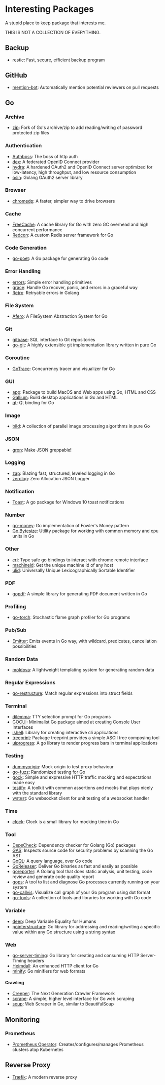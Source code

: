 # Interesting Packages

A stupid place to keep package that interests me. 

THIS IS NOT A COLLECTION OF EVERYTHING.

## Backup

- [restic](https://github.com/restic/restic): Fast, secure, efficient backup program

## GitHub

- [mention-bot](https://github.com/facebook/mention-bot): Automatically mention potential reviewers on pull requests

## Go

### Archive

- [zip](https://github.com/alexmullins/zip): Fork of Go's archive/zip to add reading/writing of password protected zip files

### Authentication

- [Authboss](https://github.com/volatiletech/authboss): The boss of http auth
- [dex](https://github.com/coreos/dex): A federated OpenID Connect provider
- [hydra](https://github.com/ory/hydra): A hardened OAuth2 and OpenID Connect server optimized for low-latency, high throughput, and low resource consumption
- [osin](https://github.com/RangelReale/osin): Golang OAuth2 server library

### Browser

- [chromedp](https://github.com/chromedp/chromedp): A faster, simpler way to drive browsers

### Cache

- [FreeCache](https://github.com/coocood/freecache): A cache library for Go with zero GC overhead and high concurrent performance
- [Redcon](https://github.com/tidwall/redcon): A custom Redis server framework for Go

### Code Generation

- [go-poet](https://github.com/dpolansky/go-poet): A Go package for generating Go code

### Error Handling

- [errors](https://github.com/pkg/errors): Simple error handling primitives
- [grace](https://github.com/oxequa/grace): Handle Go recover, panic, and errors in a graceful way
- [Retro](https://github.com/codeship/go-retro): Retryable errors in Golang

### File System

- [Afero](https://github.com/spf13/afero): A FileSystem Abstraction System for Go

### Git

- [gitbase](https://github.com/src-d/gitbase): SQL interface to Git repositories
- [go-git](https://github.com/src-d/go-git): A highly extensible git implementation library written in pure Go

### Goroutine

- [GoTrace](https://github.com/divan/gotrace): Concurrency tracer and visualizer for Go

### GUI

- [app](https://github.com/murlokswarm/app): Package to build MacOS and Web apps using Go, HTML and CSS
- [Gallium](https://github.com/alexflint/gallium): Build desktop applications in Go and HTML
- [qt](https://github.com/therecipe/qt): Qt binding for Go

### Image

- [bild](https://github.com/anthonynsimon/bild): A collection of parallel image processing algorithms in pure Go

### JSON

- [gron](https://github.com/tomnomnom/gron): Make JSON greppable!

### Logging

- [zap](https://github.com/uber-go/zap): Blazing fast, structured, leveled logging in Go
- [zerolog](https://github.com/rs/zerolog): Zero Allocation JSON Logger

### Notification

- [Toast](https://github.com/go-toast/toast): 
A go package for Windows 10 toast notifications

### Number

- [go-money](https://github.com/Rhymond/go-money): Go implementation of Fowler's Money pattern
- [Go Bytesize](https://github.com/zpatrick/go-bytesize): Utility package for working with common memory and cpu units in Go

### Other

- [cri](https://github.com/SKatiyar/cri): Type safe go bindings to interact with chrome remote interface
- [machineid](https://github.com/denisbrodbeck/machineid): Get the unique machine id of any host
- [ulid](https://github.com/oklog/ulid): Universally Unique Lexicographically Sortable Identifier

### PDF

- [gopdf](https://github.com/signintech/gopdf): A simple library for generating PDF document written in Go

### Profiling

- [go-torch](https://github.com/uber/go-torch): Stochastic flame graph profiler for Go programs

### Pub/Sub

- [Emitter](https://github.com/olebedev/emitter): Emits events in Go way, with wildcard, predicates, cancellation possibilities

### Random Data

- [moldova](https://github.com/StabbyCutyou/moldova): A lightweight templating system for generating random data

### Regular Expressions

- [go-restructure](https://github.com/alexflint/go-restructure): Match regular expressions into struct fields

### Terminal

- [dilemma](https://github.com/robbiev/dilemma): TTY selection prompt for Go programs
- [GOCUI](https://github.com/jroimartin/gocui): Minimalist Go package aimed at creating Console User Interfaces
- [ishell](https://github.com/abiosoft/ishell): Library for creating interactive cli applications
- [treeprint](https://github.com/xlab/treeprint): Package treeprint provides a simple ASCII tree composing tool
- [uiprogress](https://github.com/gosuri/uiprogress): A go library to render progress bars in terminal applications

### Testing

- [dummyorigin](https://github.com/turbobytes/dummyorigin): Mock origin to test proxy behaviour
- [go-fuzz](https://github.com/dvyukov/go-fuzz): Randomized testing for Go
- [gock](https://github.com/h2non/gock): Simple and expressive HTTP traffic mocking and expectations made easy
- [testify](https://github.com/stretchr/testify): A toolkit with common assertions and mocks that plays nicely with the standard library
- [wstest](https://github.com/posener/wstest): Go websocket client for unit testing of a websocket handler

### Time

- [clock](https://github.com/benbjohnson/clock): Clock is a small library for mocking time in Go

### Tool

- [DepsCheck](https://github.com/divan/depscheck): Dependency checker for Golang (Go) packages
- [GAS](https://github.com/GoASTScanner/gas): 
Inspects source code for security problems by scanning the Go AST
- [GoQL](https://github.com/fzerorubigd/goql): A query language, over Go code
- [GoReleaser](https://github.com/goreleaser/goreleaser): Deliver Go binaries as fast and easily as possible
- [goreporter](https://github.com/360EntSecGroup-Skylar/goreporter): A Golang tool that does static analysis, unit testing, code review and generate code quality report
- [gops](https://github.com/google/gops): A tool to list and diagnose Go processes currently running on your system
- [go-callvis](https://github.com/TrueFurby/go-callvis): Visualize call graph of your Go program using dot format
- [go-tools](https://github.com/dominikh/go-tools): A collection of tools and libraries for working with Go code

### Variable

- [deep](https://github.com/go-test/deep): Deep Variable Equality for Humans
- [pointerstructure](https://github.com/mitchellh/pointerstructure): Go library for addressing and reading/writing a specific value within any Go structure using a string syntax

### Web

- [go-server-timing](https://github.com/mitchellh/go-server-timing): Go library for creating and consuming HTTP Server-Timing headers
- [Heimdall](https://github.com/gojektech/heimdall): An enhanced HTTP client for Go
- [minify](https://github.com/tdewolff/minify): Go minifiers for web formats

#### Crawling

- [Creeper](https://github.com/wspl/creeper): The Next Generation Crawler Framework
- [scrape](https://github.com/yhat/scrape): A simple, higher level interface for Go web scraping
- [soup](https://github.com/anaskhan96/soup): Web Scraper in Go, similar to BeautifulSoup

## Monitoring

### Prometheus

- [Prometheus Operator](https://github.com/coreos/prometheus-operator): Creates/configures/manages Prometheus clusters atop Kubernetes

## Reverse Proxy

- [Træfik](https://github.com/containous/traefik): A modern reverse proxy
